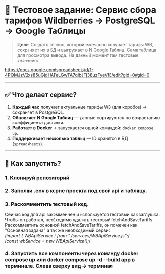 # 🚀 Тестовое задание: Сервис сбора тарифов Wildberries → PostgreSQL → Google Таблицы

> **Цель**: Создать сервис, который ежечасно получает тарифы WB, сохраняет их в БД и выгружает в N Google Таблиц.
Сама таблица для просмотра вывода. На данный момент там тестовые значения:
> 
https://docs.google.com/spreadsheets/d/1-4PQMJzV2xs85uGjdHAFeLGwTA7qlbJFj38uzFyeVfE/edit?gid=0#gid=0

---

## ✅ Что делает сервис?

1. **Каждый час** получает актуальные тарифы WB (для коробов) → сохраняет в PostgreSQL.
2. **Обновляет N Google Таблиц** — данные сортируются по возрастанию коэффициента доставки.
3. **Работает в Docker** → запускается одной командой: `docker compose up`.
4. **Поддерживает несколько таблиц** — ID хранятся в БД (`spreadsheets`).

---

## 🚀 Как запустить?

### 1. Клонируй репозиторий

### 2. Заполни .env в корне проекта под свой api и таблицу.

### 3. Раскомментить тестовый код.

Сейчас код для api закомменчен и используется тестовый как заглушка. Чтобы он работал, необходимо удалить тестовый fetchAndSaveTariffs. 
<br> Раскомментить основной fetchAndSaveTariffs, он помечен как "Основная задача" а так же необходимый сервис 
<br> /*import { WBApiService } from "./services/WBApiService.js";*/ 
<br> /*const wbService = new WBApiService();*/

### 4. Запустить все компоненты через команду docker compose up или docker compose up -d --build app в терминале. Слева сверху вид -> терминал

